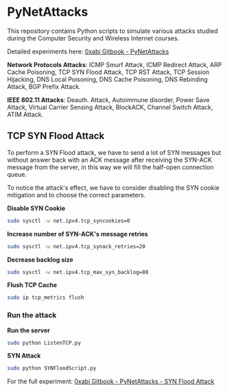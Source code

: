 # PyNetAttacks
This repository contains Python scripts to simulate various attacks studied during the Computer Security and Wireless Internet courses.

Detailed experiments here: [0xabi Gitbook - PyNetAttacks](https://0xabi.gitbook.io/notes/projects/pynetattacks)

**Network Protocols Attacks**: ICMP Smurf Attack, ICMP Redirect Attack, ARP Cache Poisoning, TCP SYN Flood Attack, TCP RST Attack, TCP Session Hijacking, DNS Local Poisoning, DNS Cache Poisoning, DNS Rebinding Attack, BGP Prefix Attack.

**IEEE 802.11 Attacks**: Deauth. Attack, Autoimmune disorder, Power Save Attack, Virtual Carrier Sensing Attack, BlockACK, Channel Switch Attack, ATIM Attack.

## TCP SYN Flood Attack
To perform a SYN Flood attack, we have to send a lot of SYN messages but without answer back with an ACK message after receiving the SYN-ACK message from the server, in this way we will fill the half-open connection queue.

To notice the attack's effect, we have to consider disabling the SYN cookie mitigation and to choose the correct parameters.

**Disable SYN Cookie**
``` bash
sudo sysctl -w net.ipv4.tcp_syncookies=0
```

**Increase number of SYN-ACK's message retries**
``` bash
sudo sysctl -w net.ipv4.tcp_synack_retries=20
```

**Decrease backlog size**
``` bash
sudo sysctl -w net.ipv4.tcp_max_syn_backlog=80
```

**Flush TCP Cache**
``` bash
sudo ip tcp_metrics flush
```

### Run the attack

**Run the server**
``` bash
sudo python ListenTCP.py
```

**SYN Attack**
``` bash
sudo python SYNFloodScript.py
```

For the full experiment: [0xabi Gitbook - PyNetAttacks - SYN Flood Attack](https://0xabi.gitbook.io/notes/projects/pynetattacks/syn-flood-attack)




